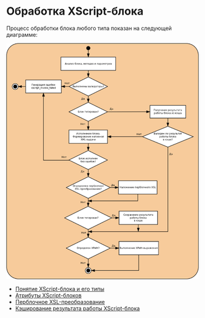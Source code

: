 # Обработка XScript-блока

Процесс обработки блока любого типа показан на следующей диаграмме:

![](../_assets/request-handling-block-processing.png)


* [Понятие XScript-блока и его типы](../concepts/block-ov.md)
* [Атрибуты XScript-блоков](../appendices/attrs-ov.md)
* [Перблочное XSL-преобразование](../concepts/per-block-transformation-ov.md)
* [Кэширование результата работы XScript-блока](../concepts/block-results-caching.md)

